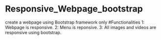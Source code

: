 # Responsive_Webpage_bootstrap
create a webpage  using Bootstrap  framework only
#Functionalities
1: Webpage is responsive.
2: Menu is reponsive.
3: All images and videos are responsive using bootstrap.
